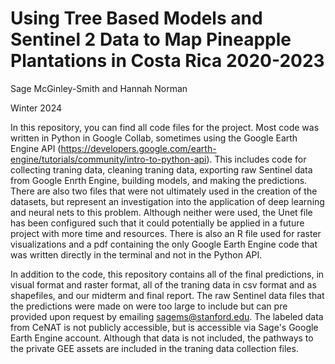 # Using Tree Based Models and Sentinel 2 Data to Map Pineapple Plantations in Costa Rica 2020-2023
Sage McGinley-Smith and Hannah Norman 

Winter 2024 

In this repository, you can find all code files for the project. Most code was written in Python in Google Collab, sometimes using the Google Earth Engine API (https://developers.google.com/earth-engine/tutorials/community/intro-to-python-api). This includes code for collecting traning data, cleaning traning data, exporting raw Sentinel data from Google Enrth Engine, building models, and making the predictions. There are also two files that were not ultimately used in the creation of the datasets, but represent an investigation into the application of deep learning and neural nets to this problem. Although neither were used, the Unet file has been configured such that it could potentially be applied in a future project with more time and resources. There is also an R file used for raster visualizations and a pdf containing the only Google Earth Engine code that was written directly in the terminal and not in the Python API.  

In addition to the code, this repository contains all of the final predictions, in visual format and raster format, all of the traning data in csv format and as shapefiles, and our midterm and final report. The raw Sentinel data files that the predictions were made on were too large to include but can pre provided upon request by emailing sagems@stanford.edu. The labeled data from CeNAT is not publicly accessible, but is accessible via Sage's Google Earth Engine account. Although that data is not included, the pathways to the private GEE assets are included in the traning data collection files. 
